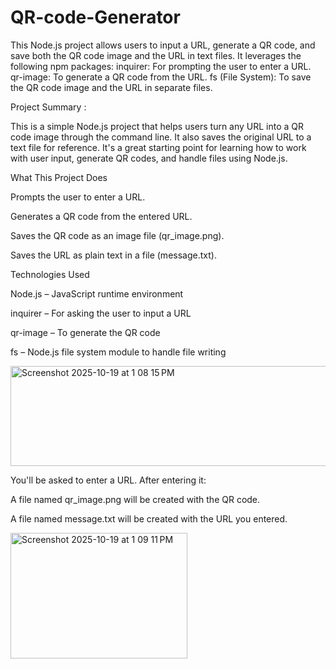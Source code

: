 # QR-code-Generator
This Node.js project allows users to input a URL, generate a QR code, and save both the QR code image and the URL in text files. It leverages the following npm packages:  inquirer: For prompting the user to enter a URL.  qr-image: To generate a QR code from the URL.  fs (File System): To save the QR code image and the URL in separate files.

Project Summary : 

This is a simple Node.js project that helps users turn any URL into a QR code image through the command line. It also saves the original URL to a text file for reference. It's a great starting point for learning how to work with user input, generate QR codes, and handle files using Node.js.

What This Project Does

Prompts the user to enter a URL.

Generates a QR code from the entered URL.

Saves the QR code as an image file (qr_image.png).

Saves the URL as plain text in a file (message.txt).

Technologies Used

Node.js – JavaScript runtime environment

inquirer – For asking the user to input a URL

qr-image – To generate the QR code

fs – Node.js file system module to handle file writing

<img width="661" height="160" alt="Screenshot 2025-10-19 at 1 08 15 PM" src="https://github.com/user-attachments/assets/32fdd7eb-562f-4718-b10d-24e9083cc93a" />

You'll be asked to enter a URL. After entering it:

A file named qr_image.png will be created with the QR code.

A file named message.txt will be created with the URL you entered.

<img width="283" height="201" alt="Screenshot 2025-10-19 at 1 09 11 PM" src="https://github.com/user-attachments/assets/f911a427-84a9-4b24-b968-6eb7709d9755" />

